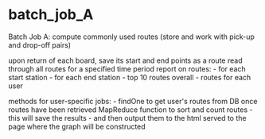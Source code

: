 # batch_job_A
Batch Job A: compute commonly used routes (store and work with pick-up and drop-off pairs)

upon return of each board, save its start and end points as a route
read through all routes for a specified time period
report on routes:
	- for each start station
	- for each end station
	- top 10 routes overall
	- routes for each user


methods
for user-specific jobs:
	- findOne to get user's routes from DB
once routes have been retrieved
 MapReduce function to sort and count routes
 	- this will save the results
	- and then output them to the html served to the page where the graph will be constructed
